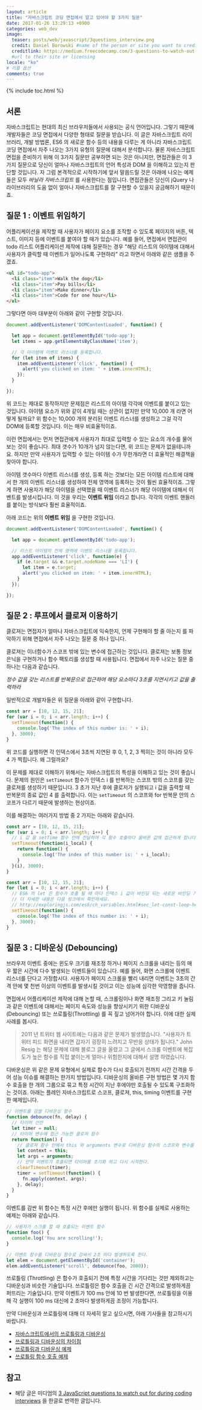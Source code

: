 ```yaml
---
layout: article
title: "자바스크립트 코딩 면접에서 알고 있어야 할 3가지 질문"
date: 2017-01-26 13:29:13 +0900
categories: web_dev
image:
  teaser: posts/web/javascript/3questions_interview.png
  credit: Daniel Borowski #name of the person or site you want to credit
  creditlink: https://medium.freecodecamp.com/3-questions-to-watch-out-for-in-a-javascript-interview-725012834ccb#.74j9s42fb
  #url to their site or licensing
locale: "ko"
# 리플 옵션
comments: true
---
```


{% include toc.html %}

## 서론
자바스크립트는 현대의 최신 브라우저들에서 사용되는 공식 언어입니다. 그렇기 때문에 개발자들은 코딩 면접에서 다양한 형태로 질문을 받습니다. 이 글은 자바스크립트 라이브러리, 개발 방법론, ES6 의 새로운 함수 등의 내용을 다루는 게 아니라 자바스크립트 코딩 면접에서 자주 나오는 3가지 유형의 질문에 대해서 분석합니다. 물론 자바스크립트 면접을 준비하기 위해 이 3가지 질문만 공부하면 되는 것은 아니지만, 면접관들은 이 3가지 질문으로 당신이 얼마나 자바스크립트의 언어 특성과 DOM 을 이해하고 있는지 판단할 것입니다. 자 그럼 본격적으로 시작하기에 앞서 말씀드릴 것은 아래에 나오는 예제들은 모두 *바닐라 자바스크립트* 를 사용한다는 점입니다. 면접관들은 당신이 jQuery 나 라이브러리의 도움 없이 얼마나 자바스크립트를 잘 구현할 수 있을지 궁금해하기 때문이죠.

## 질문 1 : 이벤트 위임하기
어플리케이션을 제작할 때 사용자가 페이지 요소를 조작할 수 있도록 페이지의 버튼, 텍스트, 이미지 등에 이벤트를 붙여야 할 때가 있습니다.
예를 들어, 면접에서 면접관이 todo 리스트 어플리케이션 제작에 대해 질문하는 경우 "해당 리스트의 아이템에 대해서 사용자가 클릭할 때 이벤트가 일어나도록 구현하라" 라고 하면서 아래와 같은 샘플을 주겠죠.

``` html
<ul id="todo-app">
  <li class="item">Walk the dog</li>
  <li class="item">Pay bills</li>
  <li class="item">Make dinner</li>
  <li class="item">Code for one hour</li>
</ul>
```

그렇다면 아마 대부분이 아래와 같이 구현할 것입니다.

``` javascript
document.addEventListener('DOMContentLoaded', function() {

  let app = document.getElementById('todo-app');
  let items = app.getElementsByClassName('item');

  // 각 아이템에 이벤트 리스너를 등록합니다.
  for (let item of items) {
    item.addEventListener('click', function() {
      alert('you clicked on item: ' + item.innerHTML);
    });
  }

});
```

위 코드는 제대로 동작하지만 문제점은 리스트의 아이템 각각에 이벤트를 붙이고 있는 것입니다. 아이템 요소가 위와 같이 4개일 때는 상관이 없지만 만약 10,000 개 라면 어떻게 될까요? 위 함수는 10,000 개의 분리된 이벤트 리스너를 생성하고 그걸 각각 DOM에 등록할 것입니다. 이는 매우 비효율적이죠.

이런 면접에서는 먼저 면접관에게 사용자가 최대로 입력할 수 있는 요소의 개수를 물어보는 것이 좋습니다. 최대 갯수가 10개가 넘지 않는다면, 위 코드는 문제가 없을테니까요. 하지만 만약 사용자가 입력할 수 있는 아이템 수가 무한개라면 더 효율적인 해결책을 찾아야 합니다.

아이템 갯수마다 이벤트 리스너를 생성, 등록 하는 것보다는 모든 아이템 리스트에 대해서 한 개의 이벤트 리스너를 생성하여 전체 영역에 등록하는 것이 훨씬 효율적이죠. 그렇게 하면 사용자가 해당 아이템을 선택했을 때 이벤트 리스너가 해당 아이템에 대해서 이벤트를 발생시킵니다. 이 것을 우리는 **이벤트 위임** 이라고 합니다. 각각의 이벤트 핸들러를 붙이는 방식보다 훨씬 효율적이죠.

아래 코드는 위의 **이벤트 위임** 을 구현한 것입니다.

``` javascript
document.addEventListener('DOMContentLoaded', function() {

  let app = document.getElementById('todo-app');

  // 리스트 아이템의 전체 영역에 이벤트 리스너를 등록합니다.
  app.addEventListener('click', function(e) {
    if (e.target && e.target.nodeName === 'LI') {
      let item = e.target;
      alert('you clicked on item: ' + item.innerHTML);
    }
  });

});
```

## 질문 2 : 루프에서 클로져 이용하기
클로져는 면접자가 얼마나 자바스크립트에 익숙한지, 언제 구현해야 할 줄 아는지 를 파악하기 위해 면접에서 자주 나오는 질문 중 하나 입니다.

클로져는 이너함수가 스코프 밖에 있는 변수에 접근하는 것입니다. 클로져는 보통 정보은닉을 구현하거나 함수 팩토리를 생성할 때 사용됩니다. 면접에서 자주 나오는 질문 중 하나는 다음과 같습니다.

*정수 값을 갖는 리스트를 반복문으로 접근하여 해당 요소마다 3초를 지연시키고 값을 출력하라*

일반적으로 개발자들은 위 질문을 아래와 같이 구현합니다.

``` javascript
const arr = [10, 12, 15, 21];
for (var i = 0; i < arr.length; i++) {
  setTimeout(function() {
    console.log('The index of this number is: ' + i);
  }, 3000);
}
```

위 코드를 실행하면 각 인덱스에서 3초씩 지연된 후 0, 1, 2, 3 찍히는 것이 아니라 모두 4 가 찍힙니다. 왜 그럴까요?

이 문제를 제대로 이해하기 위해서는 자바스크립트의 특성을 이해하고 있는 것이 좋습니다. 문제의 원인은 `setTimeout` 함수가 인덱스 i 를 반복하는 스코프 밖의 스코프를 갖는 클로져를 생성하기 때문입니다. 3 초가 지난 후에 클로저가 실행되고 i 값을 출력할 때 반복문의 종료 값인 4 를 출력합니다. 이는 `setTimeout` 의 스코프와 for 반복문 안의 스코프가 다르기 때문에 발생하는 현상이죠.

이를 해결하는 여러가지 방법 중 2 가지는 아래와 같습니다.

``` javascript
const arr = [10, 12, 15, 21];
for (var i = 0; i < arr.length; i++) {
  // i 값 을 setTime 함수 안에 전달하여 각 함수 호출마다 올바른 값에 접근하게 합니다.
  setTimeout(function(i_local) {
    return function() {
      console.log('The index of this number is: ' + i_local);
    }
  }(i), 3000);
}
```

``` javascript
const arr = [10, 12, 15, 21];
for (let i = 0; i < arr.length; i++) {
  // ES6 의 let 은 함수가 호출 될 때 마다 인덱스 i 값이 바인딩 되는 새로운 바인딩 기법을 사용합니다.
  // 더 자세한 내용은 다음 링크에서 확인하세요.
  // http://exploringjs.com/es6/ch_variables.html#sec_let-const-loop-heads
  setTimeout(function() {
    console.log('The index of this number is: ' + i);
  }, 3000);
}
```

## 질문 3 : 디바운싱 (Debouncing)
브라우저 이벤트 중에는 윈도우 크기를 재조정 하거나 페이지 스크롤을 내리는 등의 매우 짧은 시간에 다수 발생되는 이벤트들이 있습니다. 예를 들어, 화면 스크롤에 이벤트 리스너를 단다고 가정합시다. 사용자가 페이지 스크롤을 빨리 내리면 이벤트는 3초의 간격 안에 몇 천번 이상의 이벤트를 발생시킬 것이고 이는 성능에 심각한 악영향을 줍니다.

면접에서 어플리케이션 제작에 대해 논할 때, 스크롤링이나 화면 재조정 그리고 키 눌림과 같은 이벤트에 대해서는 페이지 속도와 성능을 향상시키기 위한 디바운싱(Debouncing) 또는 쓰로틀링(Throttling) 를 꼭 짚고 넘어가야 합니다. 이에 대한 실제 사례를 봅시다.

> 2011 년 트위터 웹 사이트에는 다음과 같은 문제가 발생했습니다. "사용자가 트위터 피드 화면을 내리면 갑자기 굉장히 느려지고 무반응 상태가 됩니다." John Resig 는 해당 문제에 대해 블로그 글을 올렸고 그 글에서 스크롤 이벤트에 복잡도가 높은 함수를 직접 붙이는게 얼마나 위험한지에 대해서 설명 하였습니다.

디바운싱은 위 같은 문제 유형에서 실제로 함수가 다시 호출되기 전까지 시간 간격을 두어 성능 이슈를 해결하는 한가지 방법입니다. 디바운싱의 올바른 구현 방법은 몇 가지 함수 호출을 한 개의 그룹으로 묶고 특정 시간이 지난 후에야만 호출될 수 있도록 구조화하는 것이죠. 아래는 플레인 자바스크립트로 스코프, 클로져, this, timing 이벤트를 구현한 예제입니다.

``` javascript
// 이벤트를 감쌀 디바운싱 함수
function debounce(fn, delay) {
  // 타이머 선언
  let timer = null;
  // 타이머 변수에 접근 가능한 클로져 함수
  return function() {
    // 클로져 함수 안에서 this 와 arguments 변수로 디바운싱 함수의 스코프와 변수를 접근한다.
    let context = this;
    let args = arguments;
    // 만약 이벤트가 호출되면 타이머를 초기화 하고 다시 시작한다.
    clearTimeout(timer);
    timer = setTimeout(function() {
      fn.apply(context, args);
    }, delay);
  }
}
```

이벤트를 감싼 위 함수는 특정 시간 후에만 실행이 됩니다. 위 함수를 실제로 사용하는 예제는 아래와 같습니다.

``` javascript
// 사용자가 스크롤 할 때 호출되는 이벤트 함수
function foo() {
  console.log('You are scrolling!');
}

// 이벤트 함수를 디바운싱 함수로 감싸서 2초 마다 발생하도록 한다.
let elem = document.getElementById('container');
elem.addEventListener('scroll', debounce(foo, 2000));
```

쓰로틀링 (Throttling) 은 함수가 호출되기 전에 특정 시간을 기다리는 것만 제외하고는 디바운싱과 비슷한 기술입니다. 쓰로틀링은 함수 호출을 긴 시간 간격으로 발생하게끔 퍼뜨리는 기술입니다. 만약 이벤트가 100 ms 안에 10 번 발생한다면, 쓰로틀링을 이용해 각 실행이 100 ms 대신에 2 초마다 발생하게끔 조정이 가능합니다.

만약 디바운싱과 쓰로틀링에 대해 더 자세히 알고 싶으시면, 아래 기사들을 참고하시기 바랍니다.

- [자바스크립트에서의 쓰로틀링과 디바운싱](https://medium.com/@_jh3y/throttling-and-debouncing-in-javascript-b01cad5c8edf#.ly8uqz8v4)
- [쓰로틀링과 디바운싱의 차이점](https://css-tricks.com/the-difference-between-throttling-and-debouncing/)
- [쓰로틀링과 디바운싱 예제](https://css-tricks.com/debouncing-throttling-explained-examples/)
- [쓰로틀링 함수 호출 예제](https://remysharp.com/2010/07/21/throttling-function-calls)

## 참고
- 해당 글은 미디엄의 [3 JavaScript questions to watch out for during coding interviews](https://medium.freecodecamp.com/3-questions-to-watch-out-for-in-a-javascript-interview-725012834ccb#.w16yelast) 을 한글로 번역한 글입니다.
